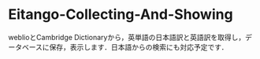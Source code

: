 # Eitango-Collecting-And-Showing
weblioとCambridge Dictionaryから，英単語の日本語訳と英語訳を取得し，データベースに保存，表示します．日本語からの検索にも対応予定です．

